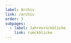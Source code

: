 ```yaml
---
label: Archiv
link: /archiv
order: 3
subpages:
  - label: Jahresrückblicke
    link: rueckblicke
---
```


